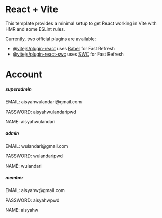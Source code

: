 # React + Vite

This template provides a minimal setup to get React working in Vite with HMR and some ESLint rules.

Currently, two official plugins are available:

- [@vitejs/plugin-react](https://github.com/vitejs/vite-plugin-react/blob/main/packages/plugin-react/README.md) uses [Babel](https://babeljs.io/) for Fast Refresh
- [@vitejs/plugin-react-swc](https://github.com/vitejs/vite-plugin-react-swc) uses [SWC](https://swc.rs/) for Fast Refresh


<h1>Account</h1>

<h5>superadmin</h5>
<p>     EMAIL:		aisyahwulandari@gmail.com </p>
<p> 	PASSWORD:	aisyahwulandaripwd </p>
<p> 	NAME:		aisyahwulandari </p>

<h5>admin</h5>
<p>     EMAIL:		wulandari@gmail.com </p>
<p> 	PASSWORD:	wulandaripwd </p>
<p> 	NAME:		wulandari </p>

<h5>member</h5>
<p>     EMAIL:		aisyahw@gmail.com </p>
<p> 	PASSWORD:	aisyahwpwd </p>
<p> 	NAME:		aisyahw </p>
